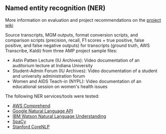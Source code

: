 ## Named entity recognition (NER)

More information on evaluation and project recommendations on the [project wiki](https://wiki.dlib.indiana.edu/display/AMP/MGM+-+Entity+Extraction)

Source transcripts, MGM outputs, format conversion scripts, and comparison scripts (precision, recall, F1 scores + true positive, false positive, and false negative outputs) for transcripts (ground truth, AWS Transcribe, Kaldi) from three AMP project sample files:
- Astin Patten Lecture (IU Archives): Video documentation of an auditorium lecture at Indiana University
- Student-Admin Forum (IU Archives): Video documentation of a student and university administration forum
- Women and AIDS Teach-in (NYPL): Video documentation of an educational session on women's health issues  
  
The following NER services/tools were tested:
- [AWS Comprehend](https://aws.amazon.com/comprehend/)
- [Google Natural Language API](https://cloud.google.com/natural-language/)
- [IBM Watson Natural Language Understanding](https://cloud.ibm.com/catalog/services/natural-language-understanding)
- [SpaCy](https://spacy.io)
- [Stanford CoreNLP](https://nlp.stanford.edu/software/index.shtml)  
  
  
